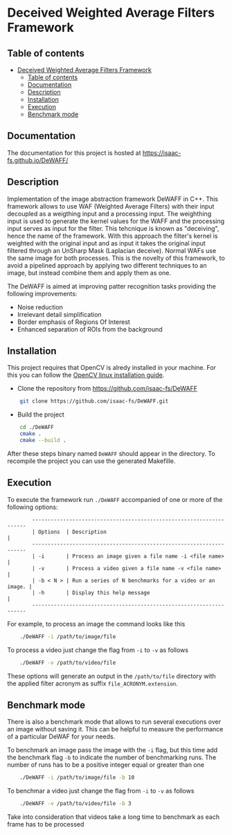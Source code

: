 # Deceived Weighted Average Filters Framework

## Table of contents
- [Deceived Weighted Average Filters Framework](#deceived-weighted-average-filters-framework)
  - [Table of contents](#table-of-contents)
  - [Documentation](#documentation)
  - [Description](#description)
  - [Installation](#installation)
  - [Execution](#execution)
  - [Benchmark mode](#benchmark-mode)

## Documentation
The documentation for this project is hosted at https://isaac-fs.github.io/DeWAFF/

## Description
Implementation of the image abstraction framework DeWAFF in C++. This framework allows to use WAF (Weighted Average Filters) with their input decoupled as a weigthing input and a processing input. The weighthing input is used to generate the kernel values for the WAFF and  the processing input serves as input for the filter. This tehcnique is known as "deceiving", hence the name of the framework. With this approach the filter's kernel is weighted with the original input and as input it takes the original input filtered through an UnSharp Mask (Laplacian deceive). Normal WAFs use the same image for both processes. This is the novelty of this framework, to avoid a pipelined approach by applying two different techniques to an image, but instead combine them and apply them as one.

The DeWAFF is aimed at improving patter recognition tasks providing the following improvements:
- Noise reduction
- Irrelevant detail simplification
- Border emphasis of Regions Of Interest
- Enhanced separation of ROIs from the background

## Installation

This project requires that OpenCV is alredy installed in your machine. For this you can follow the [OpenCV linux installation guide](https://docs.opencv.org/4.x/d7/d9f/tutorial_linux_install.html).

- Clone the repository from https://github.com/isaac-fs/DeWAFF

```bash
    git clone https://github.com/isaac-fs/DeWAFF.git
```

- Build the project

```bash
    cd ./DeWAFF
    cmake .
    cmake --build .
```
After these steps binary named `DeWAFF` should appear in the directory. To recompile the project you can use the generated Makefille.

## Execution
To execute the framework run `./DeWAFF` accompanied of one or more of the following options:
```terminal
        --------------------------------------------------------------------
        | Options  | Description                                           |
        --------------------------------------------------------------------
        | -i       | Process an image given a file name -i <file name>     |
        | -v       | Process a video given a file name -v <file name>      |
        | -b < N > | Run a series of N benchmarks for a video or an image. |
        | -h       | Display this help message                             |
        --------------------------------------------------------------------
```

For example, to process an image the command looks like this
```bash
    ./DeWAFF -i /path/to/image/file
```
To process a video just change the flag from `-i` to `-v` as follows
```bash
    ./DeWAFF -v /path/to/video/file
```
These options will generate an output in the `/path/to/file` directory with the applied filter acronym as suffix `file_ACRONYM.extension`.

## Benchmark mode

There is also a benchmark mode that allows to run several executions over an image without saving it. This can be helpful to measure the performance of a particular DeWAF for your needs.

To benchmark an image pass the image with the `-i` flag, but this time add the benchmark flag `-b` to indicate the number of benchmarking runs. The number of runs has to be a positive integer equal or greater than one
```bash
    ./DeWAFF -i /path/to/image/file -b 10
```
To benchmar a video just change the flag from `-i` to `-v` as follows
```bash
    ./DeWAFF -v /path/to/video/file -b 3
```
Take into consideration that videos take a long time to benchmark as each frame has to be processed
